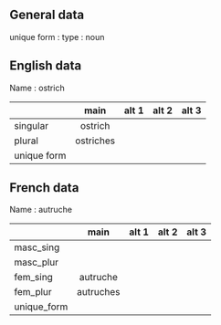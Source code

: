 ## General data

unique form :
type : noun

## English data

Name : ostrich

|             |   main    | alt 1 | alt 2 | alt 3 |
| :---------- | :-------: | :---: | :---: | ----- |
| singular    |  ostrich  |       |       |       |
| plural      | ostriches |       |       |       |
| unique form |           |       |       |       |

## French data

Name : autruche

|             |   main    | alt 1 | alt 2 | alt 3 |
| :---------- | :-------: | :---: | :---: | :---: |
| masc_sing   |           |       |       |       |
| masc_plur   |           |       |       |       |
| fem_sing    | autruche  |       |       |       |
| fem_plur    | autruches |       |       |       |
| unique_form |           |       |       |       |


